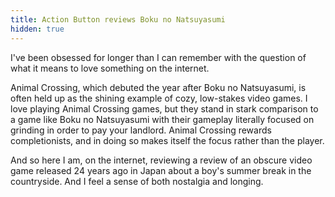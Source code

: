 ```yaml
---
title: Action Button reviews Boku no Natsuyasumi
hidden: true
---
```


I've been obsessed for longer than I can remember with the question of what it means to love something on the internet. 

Animal Crossing, which debuted the year after Boku no Natsuyasumi, is often held up as the shining example of cozy, low-stakes video games. I love playing Animal Crossing games, but they stand in stark comparison to a game like Boku no Natsuyasumi with their gameplay literally focused on grinding in order to pay your landlord. Animal Crossing rewards completionists, and in doing so makes itself the focus rather than the player. 

And so here I am, on the internet, reviewing a review of an obscure video game released 24 years ago in Japan about a boy's summer break in the countryside. And I feel a sense of both nostalgia and longing.